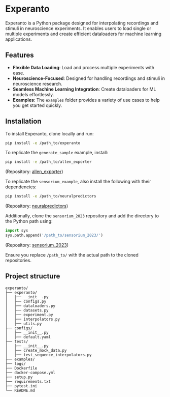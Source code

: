 # Experanto

Experanto is a Python package designed for interpolating recordings and stimuli in neuroscience experiments. It enables users to load single or multiple experiments and create efficient dataloaders for machine learning applications.

## Features
- **Flexible Data Loading**: Load and process multiple experiments with ease.
- **Neuroscience-Focused**: Designed for handling recordings and stimuli in neuroscience research.
- **Seamless Machine Learning Integration**: Create dataloaders for ML models effortlessly.
- **Examples**: The `examples` folder provides a variety of use cases to help you get started quickly.

## Installation
To install Experanto, clone locally and run:
```bash
pip install -e /path_to/experanto
```

To replicate the `generate_sample` example, install:
```bash
pip install -e /path_to/allen_exporter
```
(Repository: [allen_exporter](https://github.com/sensorium-competition/allen-exporter))

To replicate the `sensorium_example`, also install the following with their dependencies:
```bash
pip install -e /path_to/neuralpredictors
```
(Repository: [neuralpredictors](https://github.com/sinzlab/neuralpredictors))

Additionally, clone the `sensorium_2023` repository and add the directory to the Python path using:
```python
import sys
sys.path.append('/path_to/sensorium_2023/')
```
(Repository: [sensorium_2023](https://github.com/ecker-lab/sensorium_2023))

Ensure you replace `/path_to/` with the actual path to the cloned repositories.

## Project structure

```
experanto/
├── experanto/
│   ├── __init__.py
│   ├── configs.py
│   ├── dataloaders.py
│   ├── datasets.py
│   ├── experiment.py
│   ├── interpolators.py
│   ├── utils.py
├── configs/
│   ├── __init__.py
│   ├── default.yaml
├── tests/
│   ├── __init__.py
│   ├── create_mock_data.py
│   ├── test_sequence_interpolators.py
├── examples/                        
├── logs/                             
├── Dockerfile
├── docker-compose.yml
├── setup.py                    
├── requirements.txt                  
├── pytest.ini                  
└── README.md    
```